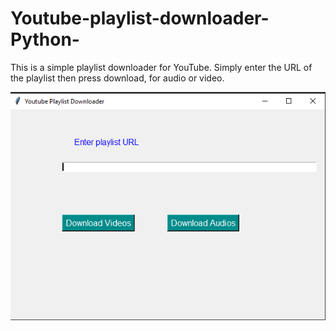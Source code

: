 # Youtube-playlist-downloader-Python-
This is a simple playlist downloader for YouTube. Simply enter the URL of the playlist then press download, for audio or video.

![Screenshot](https://github.com/Oyopiz/Youtube-playlist-downloader-Python-/blob/master/Screenshot%202022-12-26%20141830.png)

